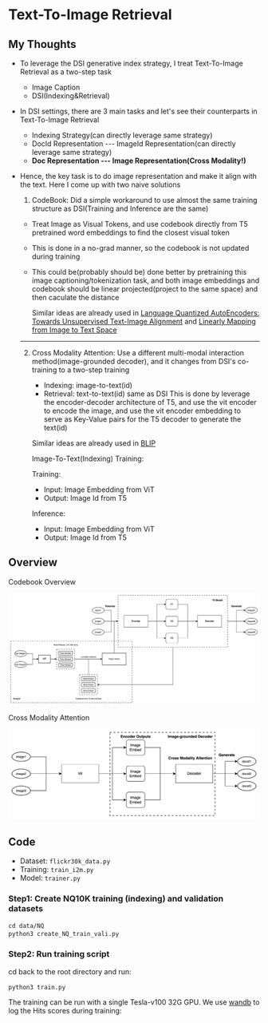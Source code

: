 # Text-To-Image Retrieval
## My Thoughts
- To leverage the DSI generative index strategy, I treat Text-To-Image Retrieval as a two-step task
  - Image Caption
  - DSI(Indexing&Retrieval)
- In DSI settings, there are 3 main tasks and let's see their counterparts in Text-To-Image Retrieval
  - Indexing Strategy(can directly leverage same strategy)
  - DocId Representation --- ImageId Representation(can directly leverage same strategy)
  - **Doc Representation --- Image Representation(Cross Modality!)**
- Hence, the key task is to do image representation and make it align with the text. Here I come up with two naive solutions
  1. CodeBook: Did a simple workaround to use almost the same training structure as DSI(Training and Inference are the same)
    - Treat Image as Visual Tokens, and use codebook directly from T5 pretrained word embeddings to find the closest visual token
    - This is done in a no-grad manner, so the codebook is not updated during training
    - This could be(probably should be) done better by pretraining this image captioning/tokenization task, and both image embeddings and codebook should be linear projected(project to the same space) and then caculate the distance
      
      Similar ideas are already used in [Language Quantized AutoEncoders: Towards Unsupervised Text-Image Alignment](https://arxiv.org/abs/2302.00902)
      and [Linearly Mapping from Image to Text Space](https://arxiv.org/abs/2209.15162)
      
        
  ---
  2. Cross Modality Attention: Use a different multi-modal interaction method(image-grounded decoder), and it changes from DSI's co-training to a two-step training
     - Indexing: image-to-text(id)
     - Retrieval: text-to-text(id) same as DSI
       This is done by leverage the encoder-decoder architecture of T5, and use the vit encoder to encode the image, and use the vit encoder embedding to serve as Key-Value pairs for the T5 decoder to generate the text(id)
     
     Similar ideas are already used in [BLIP](https://arxiv.org/abs/2201.12086)
     
       Image-To-Text(Indexing) Training:
     
       Training:
       - Input: Image Embedding from ViT
       - Output: Image Id from T5
     
       Inference:
       - Input: Image Embedding from ViT
       - Output: Image Id from T5

## Overview
Codebook Overview

![Codebook](./images/Codebook.jpeg)

Cross Modality Attention

![Cross_Attention](./images/Image-grounded_Decoder.jpeg)

## Code

- Dataset: `flickr30k_data.py`
- Training: `train_i2m.py`
- Model: `trainer.py`






### Step1: Create NQ10K training (indexing) and validation datasets

```
cd data/NQ
python3 create_NQ_train_vali.py
```

### Step2: Run training script
cd back to the root directory and run:

```
python3 train.py
```
The training can be run with a single Tesla-v100 32G GPU. We use [wandb](https://wandb.ai/site) to log the Hits scores during training:



